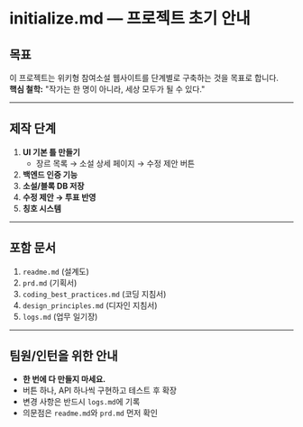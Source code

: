 # initialize.md — 프로젝트 초기 안내

## 목표
이 프로젝트는 위키형 참여소설 웹사이트를 단계별로 구축하는 것을 목표로 합니다.  
**핵심 철학:** "작가는 한 명이 아니라, 세상 모두가 될 수 있다."

---

## 제작 단계
1. **UI 기본 틀 만들기**
   - 장르 목록 → 소설 상세 페이지 → 수정 제안 버튼
2. **백엔드 인증 기능**
3. **소설/블록 DB 저장**
4. **수정 제안 → 투표 반영**
5. **칭호 시스템**

---

## 포함 문서
1. `readme.md` (설계도)
2. `prd.md` (기획서)
3. `coding_best_practices.md` (코딩 지침서)
4. `design_principles.md` (디자인 지침서)
5. `logs.md` (업무 일기장)

---

## 팀원/인턴을 위한 안내
- **한 번에 다 만들지 마세요.**
- 버튼 하나, API 하나씩 구현하고 테스트 후 확장
- 변경 사항은 반드시 `logs.md`에 기록
- 의문점은 `readme.md`와 `prd.md` 먼저 확인

